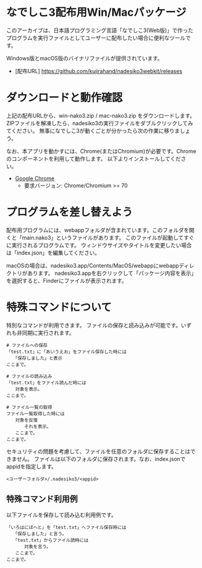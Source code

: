 # なでしこ3配布用Win/Macパッケージ

このアーカイブは、日本語プログラミング言語「なでしこ3(Web版)」で作ったプログラムを実行ファイルとしてユーザーに配布したい場合に便利なツールです。

Windows版とmacOS版のバイナリファイルが提供されています。

 - [配布URL] https://github.com/kujirahand/nadesiko3webkit/releases

# ダウンロードと動作確認

上記の配布URLから、win-nako3.zip / mac-nako3.zip をダウンロードします。
ZIPファイルを解凍したら、nadesiko3の実行ファイルをダブルクリックしてみてください。
無事になでしこ3が動くごとが分かったら次の作業に移りましょう。

なお、本アプリを動かすには、Chrome(またはChromium)が必要です。Chromeのコンポーネントを利用して動作します。
以下よりインストールしてください。

 - [Google Chrome](https://www.google.com/intl/ja_jp/chrome/)
   - 要求バージョン: Chrome/Chromium >= 70

# プログラムを差し替えよう

配布用プログラムには、webappフォルダが含まれています。このフォルダを開くと「main.nako3」というファイルがあります。
このファイルが起動してすぐに実行されるプログラムです。
ウィンドウサイズやタイトルを変更したい場合は「index.json」を編集してください。

macOSの場合は、nadesiko3.app/Contents/MacOS/webappにwebappディレクトリがあります。
nadesiko3.appを右クリックして「パッケージ内容を表示」を選択すると、Finderにファイルが表示されます。

# 特殊コマンドについて

特別なコマンドが利用できます。
ファイルの保存と読み込みが可能です。いずれも非同期に実行されます。

```api-list.nako3
# ファイルへの保存
「test.txt」に「あいうえお」をファイル保存した時には
　　「保存しました」と表示
ここまで。

# ファイルの読み込み
「test.txt」をファイル読んだ時には
　　対象を表示。
ここまで。

# ファイル一覧の取得
ファイル一覧取得した時には
　　対象を反復
　　　　それを表示。
　　ここまで。
ここまで。
```

セキュリティの問題を考慮して、ファイルを任意のフォルダに保存することはできません。
ファイルは以下のフォルダに保存されます。なお、index.jsonでappidを指定します。

```text
<ユーザーフォルダ>/.nadesiko3/<appid>
```

## 特殊コマンド利用例

以下ファイルを保存して読み込む利用例です。

```test.nako3
「いろはにほへと」を「test.txt」へファイル保存時には
　　「保存しました」と言う。
　　「test.txt」からファイル読時には
　　　　対象を言う。
　　ここまで。
ここまで。
```
